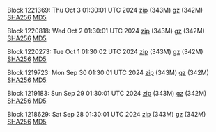 Block 1221369: Thu Oct  3 01:30:01 UTC 2024 [zip](https://files.01coin.io/mainnet/2024-10-03/bootstrap.dat.zip) (343M) [gz](https://files.01coin.io/mainnet/2024-10-03/bootstrap.dat.tar.gz) (342M) [SHA256](https://files.01coin.io/mainnet/2024-10-03/sha256.txt) [MD5](https://files.01coin.io/mainnet/2024-10-03/md5.txt)

Block 1220818: Wed Oct  2 01:30:01 UTC 2024 [zip](https://files.01coin.io/mainnet/2024-10-02/bootstrap.dat.zip) (343M) [gz](https://files.01coin.io/mainnet/2024-10-02/bootstrap.dat.tar.gz) (342M) [SHA256](https://files.01coin.io/mainnet/2024-10-02/sha256.txt) [MD5](https://files.01coin.io/mainnet/2024-10-02/md5.txt)

Block 1220273: Tue Oct  1 01:30:02 UTC 2024 [zip](https://files.01coin.io/mainnet/2024-10-01/bootstrap.dat.zip) (343M) [gz](https://files.01coin.io/mainnet/2024-10-01/bootstrap.dat.tar.gz) (342M) [SHA256](https://files.01coin.io/mainnet/2024-10-01/sha256.txt) [MD5](https://files.01coin.io/mainnet/2024-10-01/md5.txt)

Block 1219723: Mon Sep 30 01:30:01 UTC 2024 [zip](https://files.01coin.io/mainnet/2024-09-30/bootstrap.dat.zip) (343M) [gz](https://files.01coin.io/mainnet/2024-09-30/bootstrap.dat.tar.gz) (342M) [SHA256](https://files.01coin.io/mainnet/2024-09-30/sha256.txt) [MD5](https://files.01coin.io/mainnet/2024-09-30/md5.txt)

Block 1219183: Sun Sep 29 01:30:01 UTC 2024 [zip](https://files.01coin.io/mainnet/2024-09-29/bootstrap.dat.zip) (343M) [gz](https://files.01coin.io/mainnet/2024-09-29/bootstrap.dat.tar.gz) (342M) [SHA256](https://files.01coin.io/mainnet/2024-09-29/sha256.txt) [MD5](https://files.01coin.io/mainnet/2024-09-29/md5.txt)

Block 1218629: Sat Sep 28 01:30:01 UTC 2024 [zip](https://files.01coin.io/mainnet/2024-09-28/bootstrap.dat.zip) (343M) [gz](https://files.01coin.io/mainnet/2024-09-28/bootstrap.dat.tar.gz) (342M) [SHA256](https://files.01coin.io/mainnet/2024-09-28/sha256.txt) [MD5](https://files.01coin.io/mainnet/2024-09-28/md5.txt)
